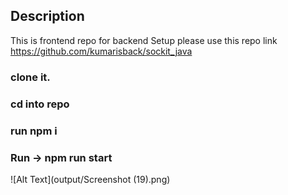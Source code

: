## Description
This is frontend repo for backend Setup please use this repo link 
https://github.com/kumarisback/sockit_java


### clone it.
### cd into repo 
### run npm i 
### Run -> npm run start

![Alt Text](output/Screenshot (19).png)



